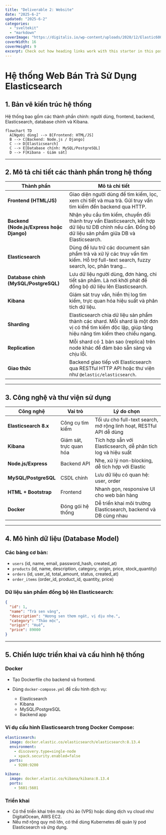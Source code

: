 ```yaml
---
title: "Deliverable 2: Website"
date: "2025-6-2"
updated: "2025-6-2"
categories:
  - "sveltekit"
  - "markdown"
coverImage: "https://digitalis.io/wp-content/uploads/2020/12/Elastic600x340.jpg"
coverWidth: 16
coverHeight: 9
excerpt: Check out how heading links work with this starter in this post.
---
```

# Hệ thống Web Bán Trà Sử Dụng Elasticsearch

## 1. Bản vẽ kiến trúc hệ thống

Hệ thống bao gồm các thành phần chính: người dùng, frontend, backend, Elasticsearch, database chính và Kibana.

```mermaid
flowchart TD
  A[Người dùng] --> B[Frontend: HTML/JS]
  B --> C[Backend: Node.js / Django]
  C --> D[Elasticsearch]
  C --> E[Database chính: MySQL/PostgreSQL]
  D --> F[Kibana - Giám sát]
```

---

## 2. Mô tả chi tiết các thành phần trong hệ thống

| Thành phần                                | Mô tả chi tiết                                                                                                                                          |
| ----------------------------------------- | ------------------------------------------------------------------------------------------------------------------------------------------------------- |
| **Frontend (HTML/JS)**                    | Giao diện người dùng để tìm kiếm, lọc, xem chi tiết và mua trà. Gửi truy vấn tìm kiếm đến backend qua HTTP.                                             |
| **Backend (Node.js/Express hoặc Django)** | Nhận yêu cầu tìm kiếm, chuyển đổi thành truy vấn Elasticsearch, kết hợp dữ liệu từ DB chính nếu cần. Đồng bộ dữ liệu sản phẩm giữa DB và Elasticsearch. |
| **Elasticsearch**                         | Dùng để lưu trữ các document sản phẩm trà và xử lý các truy vấn tìm kiếm. Hỗ trợ full-text search, fuzzy search, lọc, phân trang...                     |
| **Database chính (MySQL/PostgreSQL)**     | Lưu dữ liệu người dùng, đơn hàng, chi tiết sản phẩm. Là nơi khởi phát để đồng bộ dữ liệu lên Elasticsearch.                                             |
| **Kibana**                                | Giám sát truy vấn, hiển thị log tìm kiếm, trực quan hóa hiệu suất và phân tích dữ liệu.                                                                 |
| **Sharding**                              | Elasticsearch chia dữ liệu sản phẩm thành các shard. Mỗi shard là một đơn vị có thể tìm kiếm độc lập, giúp tăng hiệu năng tìm kiếm theo chiều ngang.    |
| **Replication**                           | Mỗi shard có 1 bản sao (replica) trên node khác để đảm bảo sẵn sàng và chịu lỗi.                                                                        |
| **Giao thức**                             | Backend giao tiếp với Elasticsearch qua RESTful HTTP API hoặc thư viện như `@elastic/elasticsearch`.                                                    |

---

## 3. Công nghệ và thư viện sử dụng

| Công nghệ             | Vai trò                 | Lý do chọn                                                          |
| --------------------- | ----------------------- | ------------------------------------------------------------------- |
| **Elasticsearch 8.x** | Công cụ tìm kiếm        | Tối ưu cho full-text search, mở rộng linh hoạt, RESTful API dễ dùng |
| **Kibana**            | Giám sát, trực quan hóa | Tích hợp sẵn với Elasticsearch, dễ phân tích log và hiệu suất       |
| **Node.js/Express**   | Backend API             | Nhẹ, xử lý non-blocking, dễ tích hợp với Elastic                    |
| **MySQL/PostgreSQL**  | CSDL chính              | Lưu dữ liệu có quan hệ: user, order                                 |
| **HTML + Bootstrap**  | Frontend                | Nhanh gọn, responsive UI cho web bán hàng                           |
| **Docker**            | Đóng gói hệ thống       | Dễ triển khai môi trường Elasticsearch, backend và DB cùng nhau     |

---

## 4. Mô hình dữ liệu (Database Model)

### Các bảng cơ bản:

* `users` (id, name, email, password\_hash, created\_at)
* `products` (id, name, description, category, origin, price, stock\_quantity)
* `orders` (id, user\_id, total\_amount, status, created\_at)
* `order_items` (order\_id, product\_id, quantity, price)

### Dữ liệu sản phẩm đồng bộ lên Elasticsearch:

```json
{
  "id": 1,
  "name": "Trà sen vàng",
  "description": "Hương sen thơm ngát, vị dịu nhẹ.",
  "category": "Thảo mộc",
  "origin": "Huế",
  "price": 89000
}
```

---

## 5. Chiến lược triển khai và cấu hình hệ thống

### Docker

* Tạo Dockerfile cho backend và frontend.
* Dùng `docker-compose.yml` để cấu hình dịch vụ:

  * Elasticsearch
  * Kibana
  * MySQL/PostgreSQL
  * Backend app

### Ví dụ cấu hình Elasticsearch trong Docker Compose:

```yaml
elasticsearch:
  image: docker.elastic.co/elasticsearch/elasticsearch:8.13.4
  environment:
    - discovery.type=single-node
    - xpack.security.enabled=false
  ports:
    - 9200:9200

kibana:
  image: docker.elastic.co/kibana/kibana:8.13.4
  ports:
    - 5601:5601
```

### Triển khai

* Có thể triển khai trên máy chủ ảo (VPS) hoặc dùng dịch vụ cloud như DigitalOcean, AWS EC2.
* Nếu mở rộng quy mô lớn, có thể dùng Kubernetes để quản lý pod Elasticsearch và ứng dụng.
